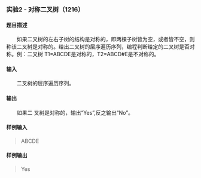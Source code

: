### 实验2 - 对称二叉树（1216）
#### 题目描述
&emsp;&emsp;如果二叉树的左右子树的结构是对称的，即两棵子树皆为空，或者皆不空，则称该二叉树是对称的。给出二叉树的层序遍历序列，编程判断给定的二叉树是否对称。例：二叉树 T1=ABCDE是对称的，T2=ABCD#E是不对称的。
#### 输入
&emsp;&emsp;二叉树的层序遍历序列。
#### 输出
&emsp;&emsp;如果二 叉树是对称的，输出“Yes”,反之输出“No”。
#### 样例输入
>ABCDE
#### 样例输出
>Yes
